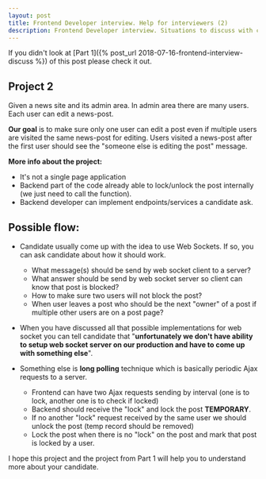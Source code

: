 ```yaml
---
layout: post
title: Frontend Developer interview. Help for interviewers (2)
description: Frontend Developer interview. Situations to discuss with candidate part two
---
```


If you didn't look at [Part 1]({% post_url 2018-07-16-frontend-interview-discuss %}) of this post please check it out.

Project 2
----------

Given a news site and its admin area. In admin area there are many users. Each user can edit a news-post.

**Our goal** is to make sure only one user can edit a post even if multiple users are visited the same news-post for editing. Users visited a news-post after the first user should see the "someone else is editing the post" message.

**More info about the project:**

* It's not a single page application
* Backend part of the code already able to lock/unlock the post internally (we just need to call the function).
* Backend developer can implement endpoints/services a candidate ask.

Possible flow:
-------------

* Candidate usually come up with the idea to use Web Sockets. If so, you can ask candidate about how it should work.


  * What message(s) should be send by web socket client to a server?
  * What answer should be send by web socket server so client can know that post is blocked?
  * How to make sure two users will not block the post?
  * When user leaves a post who should be the next "owner" of a post if multiple other users are on a post page?

* When you have discussed all that possible implementations for web socket you can tell candidate that
  "**unfortunately we don't have ability to setup web socket server on
  our production and have to come up with something else**".
* Something else is **long polling** technique which is basically periodic Ajax requests to a server.


  * Frontend can have two Ajax requests sending by interval (one is to lock, another one is to check if locked)
  * Backend should receive the "lock" and lock the post **TEMPORARY**.
  * If no another "lock" request received by the same user we should unlock the post (temp record should be removed)
  * Lock the post when there is no "lock" on the post and mark that post is locked by a user.

I hope this project and the project from Part 1 will help you to understand more about your candidate.
